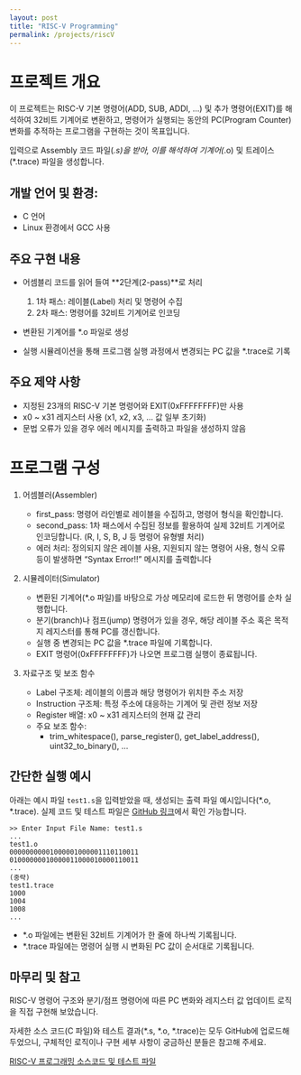 ```yaml
---
layout: post
title: "RISC-V Programming"
permalink: /projects/riscV
---
```


# 프로젝트 개요

이 프로젝트는 RISC-V 기본 명령어(ADD, SUB, ADDI, …) 및 추가 명령어(EXIT)를 해석하여 32비트 기계어로 변환하고, 명령어가 실행되는 동안의 PC(Program Counter) 변화를 추적하는 프로그램을 구현하는 것이 목표입니다.
  
입력으로 Assembly 코드 파일(*.s)을 받아, 이를 해석하여 기계어(*.o) 및 트레이스(*.trace) 파일을 생성합니다.

## 개발 언어 및 환경:
- C 언어
- Linux 환경에서 GCC 사용

## 주요 구현 내용  
- 어셈블리 코드를 읽어 들여 **2단계(2-pass)**로 처리


    1. 1차 패스: 레이블(Label) 처리 및 명령어 수집  
    2. 2차 패스: 명령어를 32비트 기계어로 인코딩

- 변환된 기계어를 *.o 파일로 생성
- 실행 시뮬레이션을 통해 프로그램 실행 과정에서 변경되는 PC 값을 *.trace로 기록  

## 주요 제약 사항
- 지정된 23개의 RISC-V 기본 명령어와 EXIT(0xFFFFFFFF)만 사용
- x0 ~ x31 레지스터 사용 (x1, x2, x3, … 값 일부 초기화)
- 문법 오류가 있을 경우 에러 메시지를 출력하고 파일을 생성하지 않음

# 프로그램 구성

1. 어셈블러(Assembler) 
   - first_pass: 명령어 라인별로 레이블을 수집하고, 명령어 형식을 확인합니다.  
   - second_pass: 1차 패스에서 수집된 정보를 활용하여 실제 32비트 기계어로 인코딩합니다. (R, I, S, B, J 등 명령어 유형별 처리)
   - 에러 처리: 정의되지 않은 레이블 사용, 지원되지 않는 명령어 사용, 형식 오류 등이 발생하면 “Syntax Error!!” 메시지를 출력합니다

2. 시뮬레이터(Simulator)
   - 변환된 기계어(*.o 파일)를 바탕으로 가상 메모리에 로드한 뒤 명령어를 순차 실행합니다.
   - 분기(branch)나 점프(jump) 명령어가 있을 경우, 해당 레이블 주소 혹은 목적지 레지스터를 통해 PC를 갱신합니다.
   - 실행 중 변경되는 PC 값을 *.trace 파일에 기록합니다.
   - EXIT 명령어(0xFFFFFFFF)가 나오면 프로그램 실행이 종료됩니다.   
3. 자료구조 및 보조 함수
   - Label 구조체: 레이블의 이름과 해당 명령어가 위치한 주소 저장
   - Instruction 구조체: 특정 주소에 대응하는 기계어 및 관련 정보 저장
   - Register 배열: x0 ~ x31 레지스터의 현재 값 관리
   - 주요 보조 함수:
     - trim_whitespace(), parse_register(), get_label_address(), uint32_to_binary(), …

  
## 간단한 실행 예시
아래는 예시 파일 `test1.s`을 입력받았을 때, 생성되는 출력 파일 예시입니다(*.o, *.trace). 실제 코드 및 테스트 파일은 [GitHub 링크](https://github.com/kenzz55/RISC_V-Programming)에서 확인 가능합니다.

```shell
>> Enter Input File Name: test1.s  
...
test1.o
00000000001000001000001110110011
01000000010000011000010000110011
...
(중략)
test1.trace
1000
1004
1008
...
```
- *.o 파일에는 변환된 32비트 기계어가 한 줄에 하나씩 기록됩니다.
- *.trace 파일에는 명령어 실행 시 변화된 PC 값이 순서대로 기록됩니다.


## 마무리 및 참고 

RISC-V 명령어 구조와 분기/점프 명령어에 따른 PC 변화와 레지스터 값 업데이트 로직을 직접 구현해 보았습니다.

자세한 소스 코드(C 파일)와 테스트 결과(*.s, *.o, *.trace)는 모두 GitHub에 업로드해 두었으니, 구체적인 로직이나 구현 세부 사항이 궁금하신 분들은 참고해 주세요.

[RISC-V 프로그래밍 소스코드 및 테스트 파일](https://github.com/kenzz55/RISC_V-Programming)
